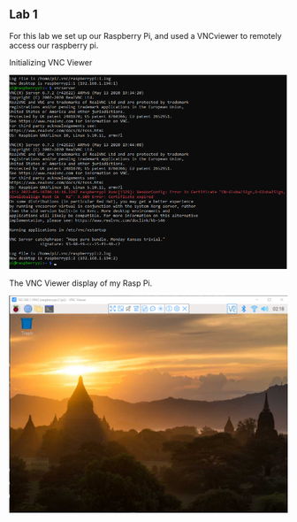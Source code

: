 ## Lab 1

For this lab we set up our Raspberry Pi, and used a VNCviewer to remotely access our raspberry pi. 

Initializing VNC Viewer

![](vncserver.png)

The VNC Viewer display of my Rasp Pi.

![](vncserverdisplay.png)
